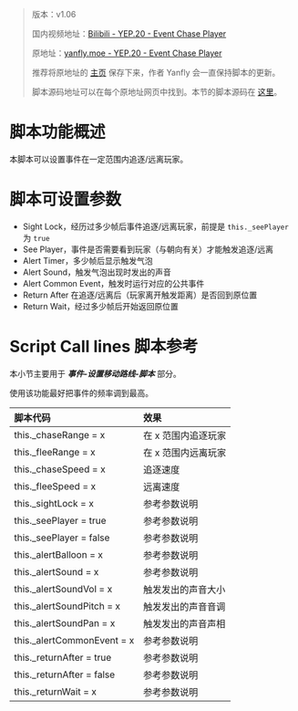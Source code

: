 > 版本：v1.06
>
> 国内视频地址：[Bilibili - YEP.20 - Event Chase Player](https://www.bilibili.com/video/av3174787/#page=25)
>
> 原地址：[yanfly.moe - YEP.20 - Event Chase Player](http://yanfly.moe/2015/10/21/yep-20-event-chase-player/)
> 
> 推荐将原地址的 [主页](http://yanfly.moe/yep/) 保存下来，作者 Yanfly 会一直保持脚本的更新。
> 
> 脚本源码地址可以在每个原地址网页中找到。本节的脚本源码在 [这里](https://www.dropbox.com/s/dd882rq5dukv3ip/YEP_EventChasePlayer.js?dl=0)。

# 脚本功能概述

本脚本可以设置事件在一定范围内追逐/远离玩家。

# 脚本可设置参数

- Sight Lock，经历过多少帧后事件追逐/远离玩家，前提是 `this._seePlayer` 为 `true`
- See Player，事件是否需要看到玩家（与朝向有关）才能触发追逐/远离
- Alert Timer，多少帧后显示触发气泡
- Alert Sound，触发气泡出现时发出的声音
- Alert Common Event，触发时运行对应的公共事件
- Return After 在追逐/远离后（玩家离开触发距离）是否回到原位置
- Return Wait，经过多少帧后开始返回原位置

# Script Call lines 脚本参考

本小节主要用于 ***事件-设置移动路线-脚本*** 部分。

使用该功能最好把事件的频率调到最高。

脚本代码|效果
:-|:-
this._chaseRange = x       |在 x 范围内追逐玩家
this._fleeRange = x        |在 x 范围内远离玩家
this._chaseSpeed = x       |追逐速度
this._fleeSpeed = x        |远离速度
this._sightLock = x        |参考参数说明
this._seePlayer = true     |参考参数说明
this._seePlayer = false    |参考参数说明
this._alertBalloon = x     |参考参数说明
this._alertSound = x       |参考参数说明
this._alertSoundVol = x    |触发发出的声音大小
this._alertSoundPitch = x  |触发发出的声音音调
this._alertSoundPan = x    |触发发出的声音声相
this._alertCommonEvent = x |参考参数说明
this._returnAfter = true   |参考参数说明
this._returnAfter = false  |参考参数说明
this._returnWait = x       |参考参数说明
